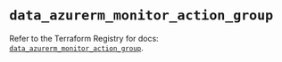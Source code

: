 # `data_azurerm_monitor_action_group`

Refer to the Terraform Registry for docs: [`data_azurerm_monitor_action_group`](https://registry.terraform.io/providers/hashicorp/azurerm/3.105.0/docs/data-sources/monitor_action_group).
